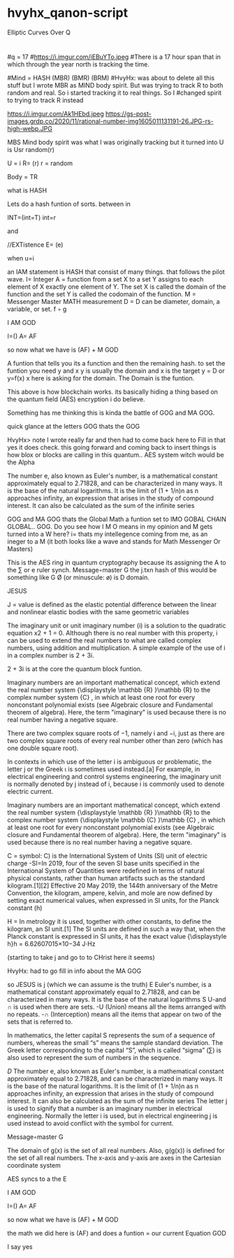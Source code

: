 # hvyhx_qanon-script
Elliptic Curves Over Q
#
#q = 17
#https://i.imgur.com/iEBuYTo.jpeg
#There is a 17 hour span that in which through the year north is tracking the time.

#Mind = HASH (MBR) (BMR) (BRM)
#HvyHx: was about to delete all this stuff but I wrote MBR as MIND body spirit. But was trying to track R to both random and real. So i started tracking it to real things. So I #changed spirit to trying to track R instead

https://i.imgur.com/Ak1HEbd.jpeg
https://gs-post-images.grdp.co/2020/11/rational-number-img1605011131191-26.JPG-rs-high-webp.JPG

MBS Mind body spirit was what I was originally tracking but it turned into 
U is Usr random(r)

U = i 
R= (r)
r = random

Body = TR

what is HASH



Lets do a hash funtion of sorts. between in

INT=(int=T)
int=r

and

//EXTistence
E= (e)

when u=i

an IAM statement is HASH that consist of many things. that follows the pilot wave.
I= Integer
A = function from a set X to a set Y assigns to each element of X exactly one element of Y. The set X is called the domain of the function and the set Y is called the codomain of the function.
M = Messenger Master MATH measurement
D = D can be diameter, domain, a variable, or set.
f ◦ g

I AM GOD

I=()
A= AF

so now what we have is
(AF) + M GOD

A funtion that tells you its a function and then the remaining hash.
to set the funtion you need y and x 
y is usually the domain and x is the target
y = D 
  or
y=f(x)
 x here is asking for the domain. The Domain is the funtion.

This above is how blockchain works. its basically hiding a thing based on the quantum field (AES) encryption i do believe.

Something has me thinking this is kinda the battle of GOG and MA GOG.

quick glance at the letters GOG thats the GOG

HvyHx> note I wrote really far and then had to come back here to Fill in that yes it does check. this going forward and coming back to insert things is how blox or blocks
are calling in this quantum.. AES system witch would be the Alpha 

The number e, also known as Euler's number, is a mathematical constant approximately equal to 2.71828, and can be characterized in many ways. It is the base of the natural logarithms. It is the limit of (1 + 1/n)n as n approaches infinity, an expression that arises in the study of compound interest. It can also be calculated as the sum of the infinite series


GOG and MA GOG
thats the Global Math a funtion set to IMO GOBAL CHAIN GLOBAL.. GOG.
Do you see how I M O means in my opinion and M gets turned into a W here?
i= thats my intellegence coming from me, as an ineger to a M (it both looks like a wave and stands for Math Messenger Or Masters)

This is the AES ring in quantum cryptography
because its assigning the A to the ∑ or e ruler synch.
Message◦master G
 the j.txn hash of this would be something like G Ø (or minuscule: ø) is D domain.

JESUS

J = value is defined as the elastic potential difference between the linear and nonlinear elastic bodies with the same geometric variables

The imaginary unit or unit imaginary number (i) is a solution to the quadratic equation x2 + 1 = 0. Although there is no real number with this property, i can be used to extend the real numbers to what are called complex numbers, using addition and multiplication. A simple example of the use of i in a complex number is 2 + 3i.

2 + 3i is at the core the quantum block funtion.

Imaginary numbers are an important mathematical concept, which extend the real number system {\displaystyle \mathbb {R} }\mathbb {R}  to the complex number system {C} , in which at least one root for every nonconstant polynomial exists (see Algebraic closure and Fundamental theorem of algebra). Here, the term "imaginary" is used because there is no real number having a negative square.

There are two complex square roots of −1, namely i and −i, just as there are two complex square roots of every real number other than zero (which has one double square root).

In contexts in which use of the letter i is ambiguous or problematic, the letter j or the Greek ι is sometimes used instead.[a] For example, in electrical engineering and control systems engineering, the imaginary unit is normally denoted by j instead of i, because i is commonly used to denote electric current.

Imaginary numbers are an important mathematical concept, which extend the real number system {\displaystyle \mathbb {R} }\mathbb {R}  to the complex number system {\displaystyle \mathbb {C} }\mathbb {C} , in which at least one root for every nonconstant polynomial exists (see Algebraic closure and Fundamental theorem of algebra). Here, the term "imaginary" is used because there is no real number having a negative square.


C = symbol: C) is the International System of Units (SI) unit of electric charge
                  -SI=In 2019, four of the seven SI base units specified in the International System of Quantities were redefined in terms of natural physical constants, rather than human artifacts such as the standard kilogram.[1][2] Effective 20 May 2019, the 144th anniversary of the Metre Convention, the kilogram, ampere, kelvin, and mole are now defined by setting exact numerical values, when expressed in SI units, for the Planck constant (h)

H = In metrology it is used, together with other constants, to define the kilogram, an SI unit.[1] The SI units are defined in such a way that, when the Planck constant is expressed in SI units, it has the exact value {\displaystyle h}h = 6.62607015×10−34 J⋅Hz

(starting to take j and go to to CHrist here it seems)
 
HvyHx: had to go fill in info about the MA GOG

so JESUS is 
j (which we can assume is the truth) 
E Euler's number, is a mathematical constant approximately equal to 2.71828, and can be characterized in many ways. It is the base of the natural logarithms
S
U-and ∩ is used when there are sets.
 -U (Union) means all the items arranged with no repeats.
 -∩ (Interception) means all the items that appear on two of the sets that is referred to.

In mathematics, the letter capital S represents the sum of a sequence of numbers, whereas the small “s” means the sample standard deviation. The Greek letter corresponding to the capital “S”, which is called “sigma” (∑) is also used to represent the sum of numbers in the sequence.

$D$
The number e, also known as Euler's number, is a mathematical constant approximately equal to 2.71828,
and can be characterized in many ways. It is the base of the natural logarithms.
It is the limit of (1 + 1/n)n as n approaches infinity, an expression that arises in the study of compound interest.
It can also be calculated as the sum of the infinite series
The letter j is used to signify that a number is an imaginary number in electrical engineering.
Normally the letter i is used, but in electrical engineering j is used instead to avoid conflict with the symbol for current.

Message◦master G

 The domain of g(x) is the set of all real numbers. Also, g(g(x)) is defined for the set of all real numbers.
 The x-axis and y-axis are axes in the Cartesian coordinate system

 AES syncs to a the E

I AM GOD

I=() A= AF

so now what we have is (AF) + M GOD

the math we did here is (AF) and does a funtion = our current Equation GOD

I say yes
